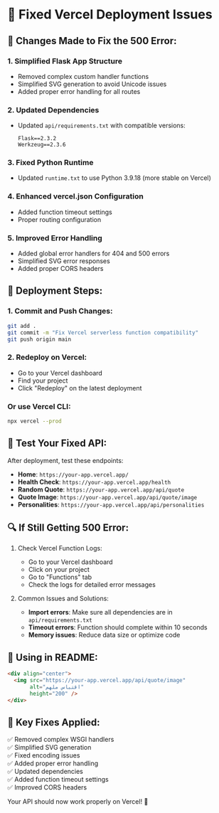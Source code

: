 # 🚀 Fixed Vercel Deployment Issues

## 🔧 Changes Made to Fix the 500 Error:

### 1. **Simplified Flask App Structure**
- Removed complex custom handler functions
- Simplified SVG generation to avoid Unicode issues
- Added proper error handling for all routes

### 2. **Updated Dependencies**
- Updated `api/requirements.txt` with compatible versions:
  ```
  Flask==2.3.2
  Werkzeug==2.3.6
  ```

### 3. **Fixed Python Runtime**
- Updated `runtime.txt` to use Python 3.9.18 (more stable on Vercel)

### 4. **Enhanced vercel.json Configuration**
- Added function timeout settings
- Proper routing configuration

### 5. **Improved Error Handling**
- Added global error handlers for 404 and 500 errors
- Simplified SVG error responses
- Added proper CORS headers

## 🚀 Deployment Steps:

### 1. Commit and Push Changes:
```bash
git add .
git commit -m "Fix Vercel serverless function compatibility"
git push origin main
```

### 2. Redeploy on Vercel:
- Go to your Vercel dashboard
- Find your project
- Click "Redeploy" on the latest deployment

### Or use Vercel CLI:
```bash
npx vercel --prod
```

## 🧪 Test Your Fixed API:

After deployment, test these endpoints:

- **Home**: `https://your-app.vercel.app/`
- **Health Check**: `https://your-app.vercel.app/health`
- **Random Quote**: `https://your-app.vercel.app/api/quote`
- **Quote Image**: `https://your-app.vercel.app/api/quote/image`
- **Personalities**: `https://your-app.vercel.app/api/personalities`

## 🔍 If Still Getting 500 Error:

1. Check Vercel Function Logs:
   - Go to your Vercel dashboard
   - Click on your project
   - Go to "Functions" tab
   - Check the logs for detailed error messages

2. Common Issues and Solutions:
   - **Import errors**: Make sure all dependencies are in `api/requirements.txt`
   - **Timeout errors**: Function should complete within 10 seconds
   - **Memory issues**: Reduce data size or optimize code

## 📝 Using in README:

```html
<div align="center">
  <img src="https://your-app.vercel.app/api/quote/image" 
       alt="اقتباس ملهم" 
       height="200" />
</div>
```

## 🎯 Key Fixes Applied:

✅ Removed complex WSGI handlers  
✅ Simplified SVG generation  
✅ Fixed encoding issues  
✅ Added proper error handling  
✅ Updated dependencies  
✅ Added function timeout settings  
✅ Improved CORS headers  

Your API should now work properly on Vercel! 🎉

